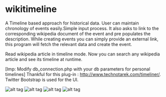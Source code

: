 wikitimeline
============
A Timeline based approach for historical data.
User can maintain chronology of events easily.Simple input process.
It also asks to link to the corresponding wikipedia document of the event and pre populates the description.
While creating events you can simply provide an external link, this program will fetch the relevant data and create the event.

Read wikipedia article in timeline mode. Now you can search any wikipedia article  and see its timeline at runtime.

[Imp: Modify db_connection.php with your db parameters for personal timelines]
Thankful for this plug-in : http://www.technotarek.com/timeliner/.
Twitter Bootstrap is used for the UI.


![alt tag](https://raw.github.com/hritupon/wikitimeline/master/timeline/images/img1.png)
![alt tag](https://raw.github.com/hritupon/wikitimeline/master/timeline/images/img2.png)
![alt tag](https://raw.github.com/hritupon/wikitimeline/master/timeline/images/img4.png)
![alt tag](https://raw.github.com/hritupon/wikitimeline/master/timeline/images/img5.png)

